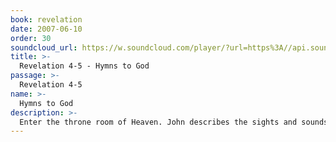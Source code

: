 ```yaml
---
book: revelation
date: 2007-06-10
order: 30
soundcloud_url: https://w.soundcloud.com/player/?url=https%3A//api.soundcloud.com/tracks/
title: >-
  Revelation 4-5 - Hymns to God
passage: >-
  Revelation 4-5
name: >-
  Hymns to God
description: >-
  Enter the throne room of Heaven. John describes the sights and sounds of heavenly beings who will give praise to the one and only Triune God, the Creator of the universe and the Redeemer of all mankind.
---
```


